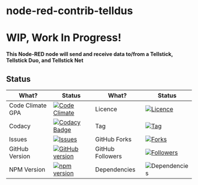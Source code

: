 # node-red-contrib-telldus

# WIP, Work In Progress!

**This Node-RED node will send and receive data to/from a Tellstick, Tellstick Duo, and Tellstick Net**

## Status
What? | Status | What? | Status
------- | ------ | ------- | ------
Code Climate GPA | [![Code Climate](https://codeclimate.com/github/emiloberg/node-red-contrib-telldus/badges/gpa.svg)](https://codeclimate.com/github/emiloberg/node-red-contrib-telldus) | Licence | [![Licence](https://img.shields.io/npm/l/node-red-contrib-telldus.svg)](https://github.com/emiloberg/node-red-contrib-telldus/blob/master/LICENSE)
Codacy | [![Codacy Badge](https://www.codacy.com/project/badge/b2291afcead447048742a9cef0cdd347)](https://www.codacy.com/public/emiloberg/node-red-contrib-telldus) | Tag |  [![Tag](https://img.shields.io/github/tag/emiloberg/node-red-contrib-telldus.svg)](https://github.com/emiloberg/node-red-contrib-telldus/tags)
Issues | [![Issues](https://img.shields.io/github/issues/emiloberg/node-red-contrib-telldus.svg)](https://github.com/emiloberg/node-red-contrib-telldus/issues) | GitHub Forks | [![Forks](https://img.shields.io/github/forks/emiloberg/node-red-contrib-telldus.svg)](https://github.com/emiloberg/node-red-contrib-telldus/network)
GitHub Version | [![GitHub version](https://badge.fury.io/gh/emiloberg%2Fnode-red-contrib-telldus.svg)](http://badge.fury.io/gh/emiloberg%2Fnode-red-contrib-telldus) | GitHub Followers | [![Followers](https://img.shields.io/github/followers/emiloberg.svg)](https://github.com/emiloberg/followers)
NPM Version | [![npm version](https://badge.fury.io/js/node-red-contrib-telldus.svg)](http://badge.fury.io/js/node-red-contrib-telldus) | Dependencies | ![Dependencies](https://david-dm.org/emiloberg/node-red-contrib-telldus.svg)


